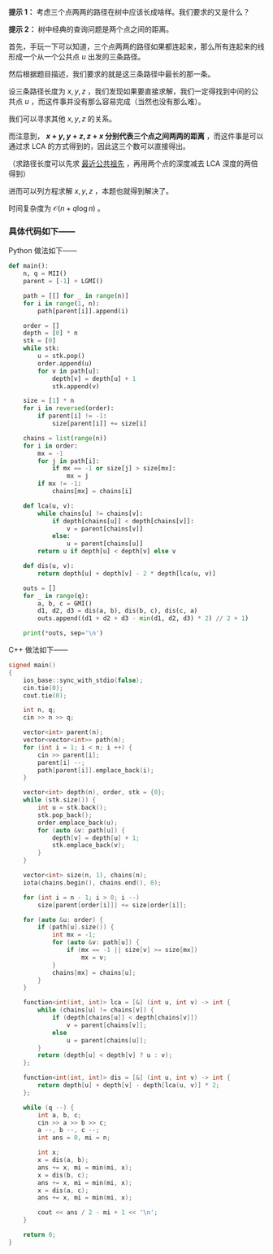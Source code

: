 **提示 1：** 考虑三个点两两的路径在树中应该长成啥样。我们要求的又是什么？

**提示 2：** 树中经典的查询问题是两个点之间的距离。

首先，手玩一下可以知道，三个点两两的路径如果都连起来，那么所有连起来的线形成一个从一个公共点 $u$ 出发的三条路径。

然后根据题目描述，我们要求的就是这三条路径中最长的那一条。

设三条路径长度为 $x, y, z$ ，我们发现如果要直接求解，我们一定得找到中间的公共点 $u$ ，而这件事并没有那么容易完成（当然也没有那么难）。

我们可以寻求其他 $x, y, z$ 的关系。

而注意到， **$x+y,y+z,z+x$ 分别代表三个点之间两两的距离** ，而这件事是可以通过求 LCA 的方式得到的，因此这三个数可以直接得出。

（求路径长度可以先求 [最近公共祖先](https://oi-wiki.org/graph/lca/) ，再用两个点的深度减去 LCA 深度的两倍得到）

进而可以列方程求解 $x,y,z$ ，本题也就得到解决了。

时间复杂度为 $\mathcal{O}(n+q\log n)$ 。

### 具体代码如下——

Python 做法如下——

```Python []
def main():
    n, q = MII()
    parent = [-1] + LGMI()

    path = [[] for _ in range(n)]
    for i in range(1, n):
        path[parent[i]].append(i)

    order = []
    depth = [0] * n
    stk = [0]
    while stk:
        u = stk.pop()
        order.append(u)
        for v in path[u]:
            depth[v] = depth[u] + 1
            stk.append(v)

    size = [1] * n
    for i in reversed(order):
        if parent[i] != -1:
            size[parent[i]] += size[i]

    chains = list(range(n))
    for i in order:
        mx = -1
        for j in path[i]:
            if mx == -1 or size[j] > size[mx]:
                mx = j
        if mx != -1:
            chains[mx] = chains[i]

    def lca(u, v):
        while chains[u] != chains[v]:
            if depth[chains[u]] < depth[chains[v]]:
                v = parent[chains[v]]
            else:
                u = parent[chains[u]]
        return u if depth[u] < depth[v] else v

    def dis(u, v):
        return depth[u] + depth[v] - 2 * depth[lca(u, v)]

    outs = []
    for _ in range(q):
        a, b, c = GMI()
        d1, d2, d3 = dis(a, b), dis(b, c), dis(c, a)
        outs.append((d1 + d2 + d3 - min(d1, d2, d3) * 2) // 2 + 1)

    print(*outs, sep='\n')
```

C++ 做法如下——

```cpp []
signed main()
{
    ios_base::sync_with_stdio(false);
    cin.tie(0);
    cout.tie(0);

    int n, q;
    cin >> n >> q;

    vector<int> parent(n);
    vector<vector<int>> path(n);
    for (int i = 1; i < n; i ++) {
        cin >> parent[i];
        parent[i] --;
        path[parent[i]].emplace_back(i);
    }

    vector<int> depth(n), order, stk = {0};
    while (stk.size()) {
        int u = stk.back();
        stk.pop_back();
        order.emplace_back(u);
        for (auto &v: path[u]) {
            depth[v] = depth[u] + 1;
            stk.emplace_back(v);
        }
    }

    vector<int> size(n, 1), chains(n);
    iota(chains.begin(), chains.end(), 0);

    for (int i = n - 1; i > 0; i --)
        size[parent[order[i]]] += size[order[i]];

    for (auto &u: order) {
        if (path[u].size()) {
            int mx = -1;
            for (auto &v: path[u]) {
                if (mx == -1 || size[v] >= size[mx])
                    mx = v;
            }
            chains[mx] = chains[u];
        }
    }

    function<int(int, int)> lca = [&] (int u, int v) -> int {
        while (chains[u] != chains[v]) {
            if (depth[chains[u]] < depth[chains[v]])
                v = parent[chains[v]];
            else
                u = parent[chains[u]];
        }
        return (depth[u] < depth[v] ? u : v);
    };

    function<int(int, int)> dis = [&] (int u, int v) -> int {
        return depth[u] + depth[v] - depth[lca(u, v)] * 2;
    };

    while (q --) {
        int a, b, c;
        cin >> a >> b >> c;
        a --, b --, c --;
        int ans = 0, mi = n;

        int x;
        x = dis(a, b);
        ans += x, mi = min(mi, x);
        x = dis(b, c);
        ans += x, mi = min(mi, x);
        x = dis(a, c);
        ans += x, mi = min(mi, x);

        cout << ans / 2 - mi + 1 << '\n';
    }

    return 0;
}
```
